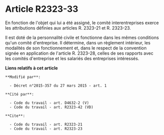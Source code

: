 # Article R2323-33

En fonction de l'objet qui lui a été assigné, le comité interentreprises exerce les attributions définies aux articles R.
2323-21 et R. 2323-23. 

Il est doté de la personnalité civile et fonctionne dans les mêmes conditions qu'un comité d'entreprise. Il détermine, dans
un règlement intérieur, les modalités de son fonctionnement et, dans le respect de la convention signée en application de
l'article R. 2323-28, celles de ses rapports avec les comités d'entreprise et les salariés des entreprises intéressés.

**Liens relatifs à cet article**

	**Modifié par**:

	  - Décret n°2015-357 du 27 mars 2015 - art. 1

	**Cité par**:

	  - Code du travail - art. D4632-2 (V)
	  - Code du travail - art. R2323-42 (VD)

	**Cite**:

	  - Code du travail - art. R2323-21
	  - Code du travail - art. R2323-23
